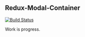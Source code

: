 ## Redux-Modal-Container
[![Build Status](https://travis-ci.org/ionutmilica/redux-modal-container.svg?branch=master)](https://travis-ci.org/ionutmilica/redux-modal-container)

Work is progress.
